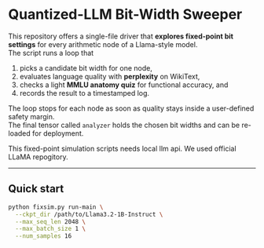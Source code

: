 # Quantized-LLM Bit-Width Sweeper

This repository offers a single-file driver that **explores fixed-point bit settings** for every arithmetic node of a Llama-style model.  
The script runs a loop that

1. picks a candidate bit width for one node,  
2. evaluates language quality with **perplexity** on WikiText,  
3. checks a light **MMLU anatomy quiz** for functional accuracy, and  
4. records the result to a timestamped log.

The loop stops for each node as soon as quality stays inside a user-defined safety margin.  
The final tensor called `analyzer` holds the chosen bit widths and can be re-loaded for deployment.

This fixed-point simulation scripts needs local llm api.
We used official LLaMA repogitory.

---

## Quick start

```bash
python fixsim.py run-main \
  --ckpt_dir /path/to/Llama3.2-1B-Instruct \
  --max_seq_len 2048 \
  --max_batch_size 1 \
  --num_samples 16
